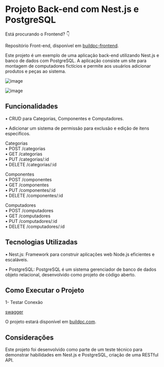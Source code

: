 # Projeto Back-end com Nest.js e PostgreSQL

Está procurando o Frontend? 👇

Repositório Front-end, disponível em [buildpc-frontend](https://github.com/CaueFer/buildpc-front).

Este projeto é um exemplo de uma aplicação back-end utilizando Nest.js e banco de dados com PostgreSQL. A aplicação consiste um site para montagem de computadores fictícios e permite aos usuários adicionar produtos e peças ao sistema.


![image](https://github.com/user-attachments/assets/44c1e4c5-c143-4b10-bd90-3894f7db453c)


![image](https://github.com/user-attachments/assets/49f62c5e-17cc-45c1-8b0f-04ef80339d9e)


## Funcionalidades

• CRUD para Categorias, Componentes e Computadores.

• Adicionar um sistema de permissão para exclusão e edição de itens especificos.  

Categorias<br>
• POST /categorias <br>
• GET /categorias <br>
• PUT /categorias/:id <br>
• DELETE /categorias/:id <br>

Componentes<br>
• POST /componentes <br>
• GET /componentes<br> 
• PUT /componentes/:id<br>
• DELETE /componentes/:id<br>

Computadores<br>
• POST /computadores<br>
• GET /computadores<br>
• PUT /computadores/:id<br>
• DELETE /computadores/:id<br>

## Tecnologias Utilizadas

• Nest.js: Framework para construir aplicações web Node.js eficientes e escaláveis.

• PostgreSQL: PostgreSQL é um sistema gerenciador de banco de dados objeto relacional, desenvolvido como projeto de código aberto.

## Como Executar o Projeto

1- Testar Conexão

[swagger](https://buildpc-api.vercel.app/api)

O projeto estará disponível em [buildpc.com](https://buildupc.vercel.app/home).

## Considerações

Este projeto foi desenvolvido como parte de um teste técnico para demonstrar habilidades em Nest.js e PostgreSQL, criação de uma RESTful API.
